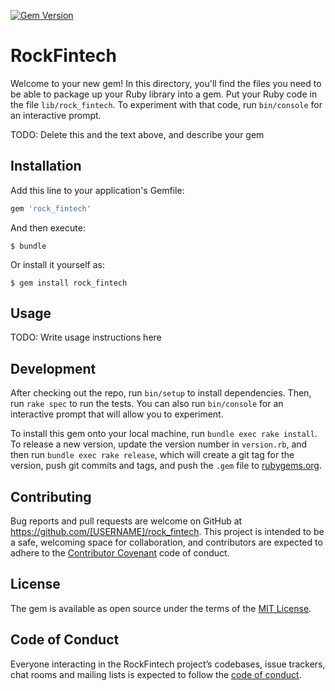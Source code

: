 [![Gem Version](https://badge.fury.io/rb/rock_fintech.svg)](https://badge.fury.io/rb/rock_fintech)

# RockFintech

Welcome to your new gem! In this directory, you'll find the files you need to be able to package up your Ruby library into a gem. Put your Ruby code in the file `lib/rock_fintech`. To experiment with that code, run `bin/console` for an interactive prompt.

TODO: Delete this and the text above, and describe your gem

## Installation

Add this line to your application's Gemfile:

```ruby
gem 'rock_fintech'
```

And then execute:

    $ bundle

Or install it yourself as:

    $ gem install rock_fintech

## Usage

TODO: Write usage instructions here

## Development

After checking out the repo, run `bin/setup` to install dependencies. Then, run `rake spec` to run the tests. You can also run `bin/console` for an interactive prompt that will allow you to experiment.

To install this gem onto your local machine, run `bundle exec rake install`. To release a new version, update the version number in `version.rb`, and then run `bundle exec rake release`, which will create a git tag for the version, push git commits and tags, and push the `.gem` file to [rubygems.org](https://rubygems.org).

## Contributing

Bug reports and pull requests are welcome on GitHub at https://github.com/[USERNAME]/rock_fintech. This project is intended to be a safe, welcoming space for collaboration, and contributors are expected to adhere to the [Contributor Covenant](http://contributor-covenant.org) code of conduct.

## License

The gem is available as open source under the terms of the [MIT License](https://opensource.org/licenses/MIT).

## Code of Conduct

Everyone interacting in the RockFintech project’s codebases, issue trackers, chat rooms and mailing lists is expected to follow the [code of conduct](https://github.com/[USERNAME]/rock_fintech/blob/master/CODE_OF_CONDUCT.md).
